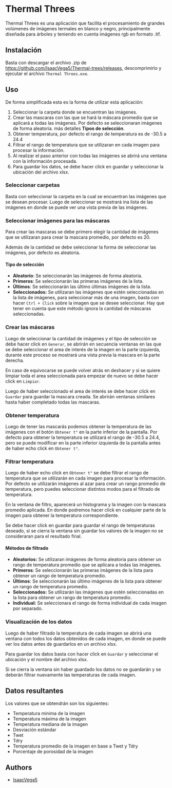 # Thermal Threes
Thermal Threes es una aplicación que facilita el procesamiento de grandes volúmenes de imágenes termales en blanco y negro, principalmente diseñada para árboles y teniendo en cuenta imágenes rgb en formato .tif.


## Instalación
Basta con descargar el archivo .zip de https://github.com/IsaacVega5/Thermal-trees/releases, descomprimirlo y ejecutar el archivo `Thermal Threes.exe`.

## Uso
De forma simplificada esta es la forma de utilizar esta aplicación:
  1. Seleccionar la carpeta donde se encuentran las imágenes.
  2. Crear las mascaras con las que se hará la máscara promedio que se aplicará a todas las imágenes. Por defecto se seleccionaran imágenes de forma aleatoria. más detalles **Tipos de selección**.
  3. Obtener temperatura, por defecto el rango de temperatura es de -30.5 a 24.4
  4. Filtrar el rango de temperatura que se utilizaran en cada imagen para procesar la información.
  5. Al realizar el paso anterior con todas las imágenes se abrirá una ventana con la información procesada.
  6. Para guardar los datos, se debe hacer click en guardar y seleccionar la ubicación del archivo xlsx.

### Seleccionar carpetas
Basta con seleccionar la carpeta en la cual se encuentran las imágenes que se desean procesar. Luego de seleccionar se mostrará ina lista de las imágenes en donde se puede ver una vista previa de las imágenes.

### Seleccionar imágenes para las máscaras
Para crear las mascaras se debe primero elegir la cantidad de imágenes que se utilizaran para crear la mascara promedio, por defecto es 20.

Además de la cantidad se debe seleccionar la forma de seleccionar las imágenes, por defecto es aleatoria.

#### Tipo de selección
- **Aleatorio**: Se seleccionarán las imágenes de forma aleatoria.
- **Primeros**: Se seleccionarán las primeras imágenes de la lista.
- **Últimos**: Se seleccionarán las último últimas imágenes de la lista.
- **Seleccionados:** Se utilizaran las imágenes que estén seleccionadas en la lista de imágenes, para seleccionar más de una imagen, basta con hacer `Ctrl + Click` sobre la imagen que se desee seleccionar. Hay que tener en cuenta que este método ignora la cantidad de máscaras seleccionadas.

### Crear las máscaras
Luego de seleccionar la cantidad de imágenes y el tipo de selección se debe hacer click en `Generar`, se abrirán en secuencia ventanas en las que se debe seleccionar el area de interés de la imagen en la parte izquierda, durante este proceso se mostrará una vista previa la mascara en la parte derecha.

En caso de equivocarse se puede volver atrás en deshacer y si se quiere limpiar toda el area seleccionada para empezar de nuevo se debe hacer click en `Limpiar`.

Luego de haber seleccionado el area de interés se debe hacer click en `Guardar` para guardar la mascara creada. Se abrirán ventanas similares hasta haber completado todas las mascaras.

### Obtener temperatura
Luego de tener las mascarás podemos obtener la temperatura de las imágenes con el botón `Obtener t°` en la parte inferior de la pantalla. Por defecto para obtener la temperatura se utilizará el rango de -30.5 a 24.4, pero se puede modificar en la parte inferior izquierda de la pantalla antes de haber echo click en `Obtener t°`.

### Filtrar temperatura
Luego de haber echo click en `Obtener t°` se debe filtrar el rango de temperatura que se utilizarán en cada imagen para procesar la información. Por defecto se utilizarán imágenes al azar para crear un rango promedio de temperatura, pero puedes seleccionar distintos modos para el filtrado de temperatura.

En la ventana de filtro, aparecerá un histograma y la imagen con la mascara promedio aplicada. En donde podremos hacer click en cualquier parte de la imagen para obtener la temperatura correspondiente.

Se debe hacer click en guardar para guardar el rango de temperaturas deseado, si se cierra la ventana sin guardar los valores de la imagen no se consideraran para el resultado final.

#### Métodos de filtrado
 - **Aleatorios:** Se utilizaran imágenes de forma aleatoria para obtener un rango de temperatura promedio que se aplicara a todas las imágenes.
 - **Primeros**: Se seleccionarán las primeras imágenes de la lista para obtener un rango de temperatura promedio.
 - **Últimos**: Se seleccionarán las último imágenes de la lista para obtener un rango de temperatura promedio.
 - **Seleccionados:** Se utilizarán las imágenes que estén seleccionadas en la lista para obtener un rango de temperatura promedio.
 - **Individual:** Se seleccionara el rango de forma individual de cada imagen por separado.
  
### Visualización de los datos
Luego de haber filtrado la temperatura de cada imagen se abrirá una ventana con todos los datos obtenidos de cada imagen, en donde se puede ver los datos antes de guardarlos en un archivo xlsx.

Para guardar los datos basta con hacer click en `Guardar` y seleccionar el ubicación y el nombre del archivo xlsx.

Si se cierra la ventana sin haber guardado los datos no se guardarán y se deberán filtrar nuevamente las temperaturas de cada imagen.

## Datos resultantes
Los valores que se obtendrán son los siguientes:
* Temperatura minima de la imagen
* Temperatura máxima de la imagen
* Temperatura mediana de la imagen
* Desviación estándar
* Twet
* Tdry
* Temperatura promedio de la imagen en base a Twet y Tdry
* Porcentaje de porosidad de la imagen
  
## Authors

- [IsaacVega5](https://github.com/IsaacVega5)
